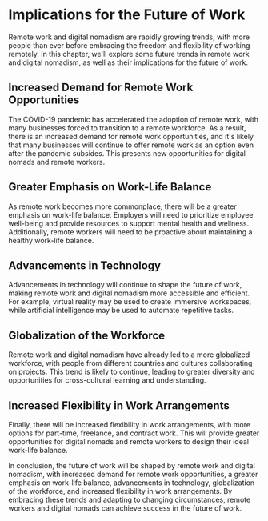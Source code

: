 Implications for the Future of Work
=================================================================================================

Remote work and digital nomadism are rapidly growing trends, with more people than ever before embracing the freedom and flexibility of working remotely. In this chapter, we'll explore some future trends in remote work and digital nomadism, as well as their implications for the future of work.

Increased Demand for Remote Work Opportunities
----------------------------------------------

The COVID-19 pandemic has accelerated the adoption of remote work, with many businesses forced to transition to a remote workforce. As a result, there is an increased demand for remote work opportunities, and it's likely that many businesses will continue to offer remote work as an option even after the pandemic subsides. This presents new opportunities for digital nomads and remote workers.

Greater Emphasis on Work-Life Balance
-------------------------------------

As remote work becomes more commonplace, there will be a greater emphasis on work-life balance. Employers will need to prioritize employee well-being and provide resources to support mental health and wellness. Additionally, remote workers will need to be proactive about maintaining a healthy work-life balance.

Advancements in Technology
--------------------------

Advancements in technology will continue to shape the future of work, making remote work and digital nomadism more accessible and efficient. For example, virtual reality may be used to create immersive workspaces, while artificial intelligence may be used to automate repetitive tasks.

Globalization of the Workforce
------------------------------

Remote work and digital nomadism have already led to a more globalized workforce, with people from different countries and cultures collaborating on projects. This trend is likely to continue, leading to greater diversity and opportunities for cross-cultural learning and understanding.

Increased Flexibility in Work Arrangements
------------------------------------------

Finally, there will be increased flexibility in work arrangements, with more options for part-time, freelance, and contract work. This will provide greater opportunities for digital nomads and remote workers to design their ideal work-life balance.

In conclusion, the future of work will be shaped by remote work and digital nomadism, with increased demand for remote work opportunities, a greater emphasis on work-life balance, advancements in technology, globalization of the workforce, and increased flexibility in work arrangements. By embracing these trends and adapting to changing circumstances, remote workers and digital nomads can achieve success in the future of work.
